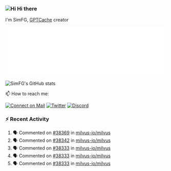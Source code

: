 ### <img src='https://qpluspicture.oss-cn-beijing.aliyuncs.com/6LjjQA/Hi.gif' alt='Hi' width="24"/> Hi there

I'm SimFG, [GPTCache](https://github.com/zilliztech/GPTCache) creator

![Metrics 👋](/metrics.plugin.followup.user.svg)

![SimFG's GitHub stats](https://github-readme-stats.vercel.app/api?username=SimFG&show_icons=true&theme=radical&count_private=true)

📫 How to reach me:

[![Connect on Mail](https://img.shields.io/badge/Ask%20me-anything-1abc9c.svg)](mailto:1142838399@qq.com)
[![Twitter](https://img.shields.io/twitter/follow/FogSim?style=social)](https://twitter.com/FogSim)
[![Discord](https://img.shields.io/discord/1092648432495251507?label=Discord&logo=discord)](https://discord.gg/Q8C6WEjSWV)

### :zap: Recent Activity

<!--START_SECTION:activity-->
1. 🗣 Commented on [#38369](https://github.com/milvus-io/milvus/issues/38369) in [milvus-io/milvus](https://github.com/milvus-io/milvus)
2. 🗣 Commented on [#38342](https://github.com/milvus-io/milvus/issues/38342) in [milvus-io/milvus](https://github.com/milvus-io/milvus)
3. 🗣 Commented on [#38333](https://github.com/milvus-io/milvus/issues/38333) in [milvus-io/milvus](https://github.com/milvus-io/milvus)
4. 🗣 Commented on [#38333](https://github.com/milvus-io/milvus/issues/38333) in [milvus-io/milvus](https://github.com/milvus-io/milvus)
5. 🗣 Commented on [#38333](https://github.com/milvus-io/milvus/issues/38333) in [milvus-io/milvus](https://github.com/milvus-io/milvus)
<!--END_SECTION:activity-->

